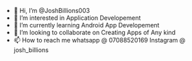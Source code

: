 - 👋 Hi, I’m @JoshBillions003
- 👀 I’m interested in Application Developement
- 🌱 I’m currently learning Android App Developement
- 💞️ I’m looking to collaborate on Creating Apps of Any kind
- 📫 How to reach me whatsapp @ 07088520169 Instagram @ josh_billions

<!---
JoshBillions003/JoshBillions003 is a ✨ special ✨ repository because its `README.md` (this file) appears on your GitHub profile.
You can click the Preview link to take a look at your changes.
--->
